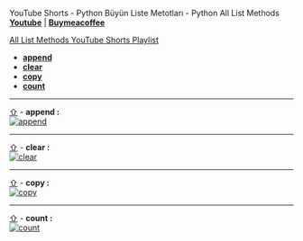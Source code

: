 YouTube Shorts - Python Büyün Liste Metotları - Python All List Methods **[Youtube](https://www.youtube.com/@umtsn)** | **[Buymeacoffee](https://www.buymeacoffee.com/umitsen)** 

[All List Methods YouTube Shorts Playlist](https://www.youtube.com/playlist?list=PLWmM3tw4zswagGkzu5NRppWn4Ym9-EcOJ)

- <a href="#web-append" id="web-toc-append">**append**</a>
- <a href="#web-clear" id="web-toc-clear">**clear**</a>
- <a href="#web-copy" id="web-toc-copy">**copy**</a>
- <a href="#web-count" id="web-toc-count">**count**</a>

---
<a href="#web-toc-append"><span>&#8679;</span></a> - <span id = "web-append">**append :**</span><br>
[![append](https://img.youtube.com/vi/Ql9j02127T0/0.jpg)](https://youtube.com/shorts/Ql9j02127T0 "append")
<br>

---
<a href="#web-toc-clear"><span>&#8679;</span></a> - <span id = "web-clear">**clear :**</span><br>
[![clear](https://img.youtube.com/vi/ke9hPrGhEgs/0.jpg)](https://youtube.com/shorts/ke9hPrGhEgs "clear")
<br>

---
<a href="#web-toc-copy"><span>&#8679;</span></a> - <span id = "web-copy">**copy :**</span><br>
[![copy](https://img.youtube.com/vi/np6jJkVDG6M/0.jpg)](https://youtube.com/shorts/np6jJkVDG6M "copy")
<br>

---
<a href="#web-toc-count"><span>&#8679;</span></a> - <span id = "web-count">**count :**</span><br>
[![count](https://img.youtube.com/vi/0qIval7w9GE/0.jpg)](https://youtube.com/shorts/0qIval7w9GE "count")
<br>
